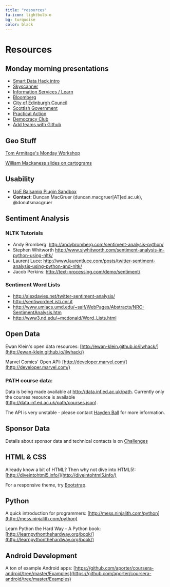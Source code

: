 ```yaml
---
title: "resources"
fa-icon: lightbulb-o 
bg: turquoise     
color: black  
---
```


# Resources

## Monday morning presentations

* [Smart Data Hack intro](https://docs.google.com/presentation/d/1G6nexT_xVGynXASs2PmSJdrmIkm1Gz8DVNQrzbzJxlw/edit?usp=sharing)
* [Skyscanner](https://drive.google.com/file/d/0Bw3KJG_LKZNbN0FORkhpTVFudVg2U005Mk9Sc0kyWFF5MmEw/view?usp=sharing)
* [Information Services / Learn](https://docs.google.com/presentation/d/1Jq9h8WEs-xye6WmWV4ZWd1Kn6p0oTrDdROosshtT6lI/edit#slide=id.p4)
* [Bloomberg](https://drive.google.com/file/d/0Bw3KJG_LKZNbNXNuMFVtOGJDdEdVMjBIWUdreXZTclFXbVBj/view?usp=sharing)
* [City of Edinburgh Council](https://docs.google.com/presentation/d/1dOoe_V8YRYdAbg_TDmjQyBUXg3V818Y_JDFLEcx91OU/edit?usp=sharing)
* [Scottish Government](https://docs.google.com/presentation/d/18eNMTQ_P2KyKNe8ZHqJ4iF8X6FM58tX9NVwhgDE-olI/edit?usp=sharing)
* [Practical Action](https://docs.google.com/presentation/d/1xRIgQvvgPTUi79OmACq4im56PDc6lRArkSg3SxP4hEg/edit?usp=sharing)
* [Democracy Club](http://jmbtechnology.co.uk/talks/2015-02-smartdatahack/JamesBasterSmartDataHackFeb2015.pdf)
* [Add teams with Github](https://docs.google.com/presentation/d/1SYtJYotSCgou0bCyjRBv4av3byYJeOZ0XrVKhiZ-6QI/edit?usp=sharing)


## Geo Stuff

[Tom Armitage's Monday Workshop](https://drive.google.com/folderview?id=0BzxEStTA9O-SVDNFM2lvVjg1S0k&usp=sharing)

[William Mackaness slides on cartograms](http://ewan-klein.github.io/ilwhack/cartograms.pdf)

## Usability

* [UoE Balsamiq Plugin Sandbox](http://bit.ly/ilw-balsamiq)
* **Contact**: Duncan MacGruer (duncan.macgruer[AT]ed.ac.uk), @donutsmacgruer


## Sentiment Analysis


### NLTK Tutorials


* Andy Bromberg: <http://andybromberg.com/sentiment-analysis-python/>
* Stephen Whitworth <http://www.sjwhitworth.com/sentiment-analysis-in-python-using-nltk/>
* Laurent Luce: <http://www.laurentluce.com/posts/twitter-sentiment-analysis-using-python-and-nltk/>
* Jacob Perkins: <http://text-processing.com/demo/sentiment/>

### Sentiment Word Lists


* <http://alexdavies.net/twitter-sentiment-analysis/>
* <http://sentiwordnet.isti.cnr.it>
* <http://www.umiacs.umd.edu/~saif/WebPages/Abstracts/NRC-SentimentAnalysis.htm>
* <http://www3.nd.edu/~mcdonald/Word_Lists.html>

## Open Data

Ewan Klein's open data resources:
[http://ewan-klein.github.io/ilwhack/](http://ewan-klein.github.io/ilwhack/)

Marvel Comics' Open API:
[http://developer.marvel.com/](http://developer.marvel.com/)

### PATH course data:
Data is being made available at <http://data.inf.ed.ac.uk/path>.
Currently only the courses resource is available (<http://data.inf.ed.ac.uk/path/courses.json>).

The API is very unstable - please contact [Hayden Ball](mailto:s1202640@sms.ed.ac.uk) for more information.

## Sponsor Data


Details about sponsor data and technical contacts is on [Challenges](#challenges)

## HTML & CSS

Already know a bit of HTML? Then why not dive into HTML5!:
[http://diveintohtml5.info/](http://diveintohtml5.info/)

For a responsive theme, try [Bootstrap](http://getbootstrap.com/getting-started/).

## Python


A quick introduction for programmers:
[http://mess.ninjalith.com/python](http://mess.ninjalith.com/python)

Learn Python the Hard Way - A Python book:
[http://learnpythonthehardway.org/book/](http://learnpythonthehardway.org/book/)

## Android Development


A ton of example Android apps:
[https://github.com/aporter/coursera-android/tree/master/Examples](https://github.com/aporter/coursera-android/tree/master/Examples)
